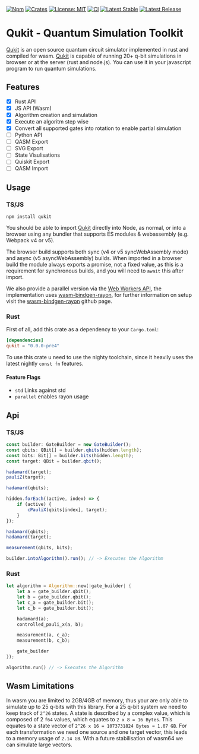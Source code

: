 [![Npm](https://badgen.net/npm/v/qukit)](https://www.npmjs.com/package/qukit)
[![Crates](https://badgen.net/crates/v/qukit)](https://crates.io/crates/qukit)
[![License: MIT](https://img.shields.io/badge/License-MIT-yellow.svg)](https://opensource.org/licenses/MIT)
[![CI](https://github.com/28Smiles/qukit/actions/workflows/ci.yml/badge.svg)](https://github.com/28Smiles/qukit/actions/workflows/build.yml)
[![Latest Stable](https://img.shields.io/github/v/release/28Smiles/qukit?label=latest%20stable)](https://github.com/28Smiles/qukit/releases/latest)
[![Latest Release](https://img.shields.io/github/v/release/28Smiles/qukit?include_prereleases&label=latest%20release)](https://github.com/28Smiles/qukit/releases)

# Qukit - Quantum Simulation Toolkit

[Qukit](https://github.com/28Smiles/qukit) is an open source quantum circuit simulator implemented in rust and compiled for wasm. [Qukit](https://github.com/28Smiles/qukit) is capable of running 20+ q-bit simulations in browser or at the server (rust and node.js). You can use it in your javascript program to run quantum simulations.

## Features
 - [x] Rust API
 - [x] JS API (Wasm)
 - [x] Algorithm creation and simulation
 - [x] Execute an algoritm step wise
 - [x] Convert all supported gates into rotation to enable partial simulation
 - [ ] Python API
 - [ ] QASM Export
 - [ ] SVG Export
 - [ ] State Visulisations
 - [ ] Quiskit Export
 - [ ] QASM Import

## Usage

### TS/JS

```
npm install qukit
```

You should be able to import [Qukit](https://github.com/28Smiles/qukit) directly into Node, as normal, or into a browser using any bundler that supports ES modules & webassembly (e.g. Webpack v4 or v5).

The browser build supports both sync (v4 or v5 syncWebAssembly mode) and async (v5 asyncWebAssembly) builds. When imported in a browser build the module always exports a promise, not a fixed value, as this is a requirement for synchronous builds, and you will need to `await` this after import.

We also provide a parallel version via the [Web Workers API](https://developer.mozilla.org/en-US/docs/Web/API/Web_Workers_API), the implementation uses [wasm-bindgen-rayon](https://github.com/GoogleChromeLabs/wasm-bindgen-rayon), for further information on setup visit the [wasm-bindgen-rayon](https://github.com/GoogleChromeLabs/wasm-bindgen-rayon) github page.

### Rust

First of all, add this crate as a dependency to your `Cargo.toml`:

```toml
[dependencies]
qukit = "0.0.0-pre4"
```

To use this crate u need to use the nighty toolchain, since it heavily uses the latest nightly `const fn` features.

#### Feature Flags

 - `std` Links against std
 - `parallel` enables rayon usage

## Api

### TS/JS

```ts
const builder: GateBuilder = new GateBuilder();
const qbits: QBit[] = builder.qbits(hidden.length);
const bits: Bit[] = builder.bits(hidden.length);
const target: QBit = builder.qbit();

hadamard(target);
pauliZ(target);

hadamard(qbits);

hidden.forEach((active, index) => {
    if (active) {
        cPauliX(qbits[index], target);
    }
});

hadamard(qbits);
hadamard(target);

measurement(qbits, bits);

builder.intoAlgorithm().run(); // -> Executes the Algorithm
```

### Rust

```rust
let algorithm = Algorithm::new(|gate_builder| {
    let a = gate_builder.qbit();
    let b = gate_builder.qbit();
    let c_a = gate_builder.bit();
    let c_b = gate_builder.bit();

    hadamard(a);
    controlled_pauli_x(a, b);

    measurement(a, c_a);
    measurement(b, c_b);

    gate_builder
});

algorithm.run() // -> Executes the Algorithm
```

## Wasm Limitations

In wasm you are limited to 2GB/4GB of memory, thus your are only able to simulate up to 25 q-bits with this library.
For a 25 q-bit system we need to keep track of `2^26` states.
A state is described by a complex value, which is composed of 2 `f64` values, which equates to `2 x 8 = 16 Bytes`.
This equates to a state vector of `2^26 x 16 = 1073731824 Bytes ≈ 1.07 GB`.
For each transformation we need one source and one target vector, this leads to a memory usage of `2.14 GB`.
With a future stabilisation of wasm64 we can simulate large vectors.
